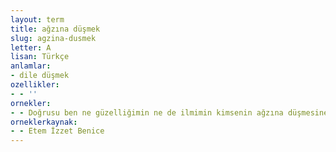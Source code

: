 ```yaml
---
layout: term
title: ağzına düşmek
slug: agzina-dusmek
letter: A
lisan: Türkçe
anlamlar:
- dile düşmek
ozellikler:
- - ''
ornekler:
- - Doğrusu ben ne güzelliğimin ne de ilmimin kimsenin ağzına düşmesine razı değilim.
orneklerkaynak:
- - Etem İzzet Benice
---
```

